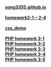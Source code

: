 [**song3355.github.io**](https://song3355.github.io/)<br><br>
[**homework2-1 ~ 2-4**](https://song3355.github.io/homework2-2.html)<br><br>
[**css_demo**](https://song3355.github.io/css_demo.html)<br><br>
[**PHP homework 3-1**](https://song3355.github.io/PHP)<br>
[**PHP homework 3-2**](https://song3355.github.io/php2)<br>
[**PHP homework 3-3**](https://song3355.github.io/php3)<br>
[**PHP homework 3-4**](https://song3355.github.io/homework4)<br>
[**PHP homework 3-5**](https://song3355.github.io/homework5)<br>
